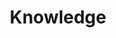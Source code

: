 ---
layout: category
title: Knowledge
permalink: /articles/knowledge/
meta_description: Articles - Knowledge Category
pagination: 
  enabled: true
  category: knowledge
  permalink: /:num/
---